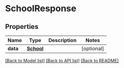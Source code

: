 # SchoolResponse

## Properties
Name | Type | Description | Notes
------------ | ------------- | ------------- | -------------
**data** | [**School**](School.md) |  | [optional] 

[[Back to Model list]](README.md#documentation-for-models) [[Back to API list]](README.md#documentation-for-api-endpoints) [[Back to README]](README.md)


